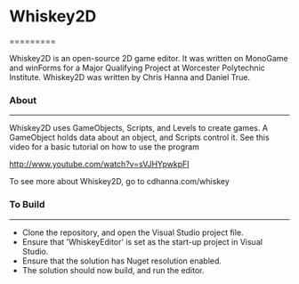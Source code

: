 # Whiskey2D
=========

Whiskey2D is an open-source 2D game editor. It was written on MonoGame and winForms for a Major Qualifying Project at Worcester Polytechnic Institute. Whiskey2D was written by Chris Hanna and Daniel True. 

### About
-------

Whiskey2D uses GameObjects, Scripts, and Levels to create games. A GameObject holds data about an object, and Scripts control it. See this video for a basic tutorial on how to use the program

http://www.youtube.com/watch?v=sVJHYpwkpFI

To see more about Whiskey2D, go to cdhanna.com/whiskey

### To Build
--------

* Clone the repository, and open the Visual Studio project file.
* Ensure that 'WhiskeyEditor' is set as the start-up project in Visual Studio.
* Ensure that the solution has Nuget resolution enabled.
* The solution should now build, and run the editor. 

